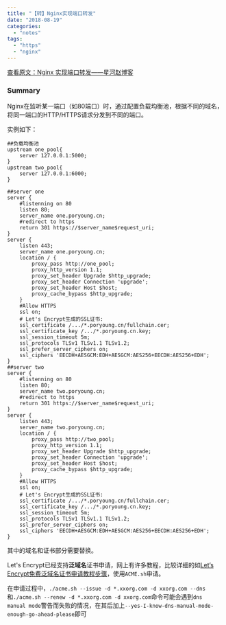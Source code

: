```yaml
---
title: "【转】Nginx实现端口转发"
date: "2018-08-19"
categories: 
  - "notes"
tags: 
  - "https"
  - "nginx"
---
```


[查看原文：Nginx 实现端口转发——星河赵博客](https://www.cnblogs.com/zhaoyingjie/p/7248678.html)

### Summary

Nginx在监听某一端口（如80端口）时，通过配置负载均衡池，根据不同的域名，将同一端口的HTTP/HTTPS请求分发到不同的端口。

实例如下：

```nginx
##负载均衡池
upstream one_pool{
    server 127.0.0.1:5000;
}
upstream two_pool{
    server 127.0.0.1:6000;
}

##server one
server {
    #listenning on 80
    listen 80;
    server_name one.poryoung.cn;
    #redirect to https
    return 301 https://$server_name$request_uri;
}
server {
    listen 443;
    server_name one.poryoung.cn;
    location / {
        proxy_pass http://one_pool;
        proxy_http_version 1.1;
        proxy_set_header Upgrade $http_upgrade;
        proxy_set_header Connection 'upgrade';
        proxy_set_header Host $host;
        proxy_cache_bypass $http_upgrade;
    }
    #Allow HTTPS
    ssl on;
    # Let's Encrypt生成的SSL证书:
    ssl_certificate /.../*.poryoung.cn/fullchain.cer;
    ssl_certificate_key /.../*.poryoung.cn.key;
    ssl_session_timeout 5m;
    ssl_protocols TLSv1 TLSv1.1 TLSv1.2;
    ssl_prefer_server_ciphers on;
    ssl_ciphers 'EECDH+AESGCM:EDH+AESGCM:AES256+EECDH:AES256+EDH';
}
##server two
server {
    #listenning on 80
    listen 80;
    server_name two.poryoung.cn;
    #redirect to https
    return 301 https://$server_name$request_uri;
}
server {
    listen 443;
    server_name two.poryoung.cn;
    location / {
        proxy_pass http://two_pool;
        proxy_http_version 1.1;
        proxy_set_header Upgrade $http_upgrade;
        proxy_set_header Connection 'upgrade';
        proxy_set_header Host $host;
        proxy_cache_bypass $http_upgrade;
    }
    #Allow HTTPS
    ssl on;
    # Let's Encrypt生成的SSL证书:
    ssl_certificate /.../*.poryoung.cn/fullchain.cer;
    ssl_certificate_key /.../*.poryoung.cn.key;
    ssl_session_timeout 5m;
    ssl_protocols TLSv1 TLSv1.1 TLSv1.2;
    ssl_prefer_server_ciphers on;
    ssl_ciphers 'EECDH+AESGCM:EDH+AESGCM:AES256+EECDH:AES256+EDH';
}
```

其中的域名和证书部分需要替换。

Let's Encrypt已经支持**泛域名**证书申请，网上有许多教程，比较详细的如[Let’s Encrypt免费泛域名证书申请教程步骤](https://www.xxorg.com/archives/4870)，使用`ACME.sh`申请。

在申请过程中，`./acme.sh --issue -d *.xxorg.com -d xxorg.com --dns`和`./acme.sh --renew -d *.xxorg.com -d xxorg.com`命令可能会遇到`dns manual mode`警告而失败的情况，在其后加上`--yes-I-know-dns-manual-mode-enough-go-ahead-please`即可
